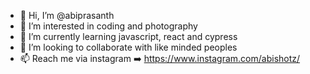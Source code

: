 - 👋 Hi, I’m @abiprasanth
- 👀 I’m interested in coding and photography
- 🌱 I’m currently learning javascript, react and cypress
- 💞️ I’m looking to collaborate with like minded peoples 
- 📫 Reach me via instagram ➡️ https://www.instagram.com/abishotz/ 
